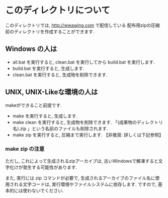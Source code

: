 # このディレクトリについて
このディレクトリでは, http://wwawing.com で配信している
配布用zipの圧縮前のディレクトリを作成することができます.

## Windows の人は
- all.bat を実行すると, clean.bat を実行してから build.bat を実行します.
- build.bat を実行すると, 生成します.
- clean.bat を実行すると, 生成物を削除できます.

## UNIX, UNIX-Likeな環境の人は
makeができること前提です.
- make を実行すると, 生成します.
- make clean を実行すると, 生成物を削除できます. 「(成果物のディレクトリ名).zip 」という名前のファイルも削除されます.
- make zip を実行すると, 圧縮まで実行します. 【非推奨: 詳しくは下記参照】

### make zip の注意
ただし, これによって生成されるzipアーカイブは, 古いWindowsで解凍すると文字化けが発生する可能性があります. 

また, 実行には zip コマンドが必要で, 生成されるアーカイブのファイル名に使用される文字コードは, 実行環境やファイルシステムに依存します. 
ですので, 基本的には使わないでください.
